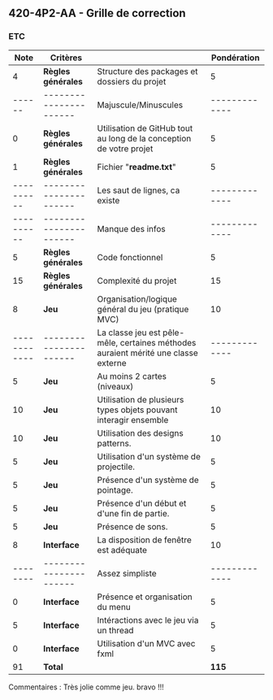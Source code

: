 ## 420-4P2-AA - Grille de correction 

### ETC

| Note         | Critères             |                                                                                    | Pondération   |
|--------------|----------------------|------------------------------------------------------------------------------------|---------------|
| 4            | **Règles générales** | Structure des packages et dossiers du projet                                       | 5             |
| ------       |----------------------| Majuscule/Minuscules                                                               | ------------- |
| 0            | **Règles générales** | Utilisation de GitHub tout au long de la conception de votre projet                | 5             |
| 1            | **Règles générales** | Fichier "**readme.txt**"                                                           | 5             |
| ----------   |----------------------| Les saut de lignes, ca existe                                                      | ------------- |
| ----------   |----------------------| Manque des infos                                                                   | ------------- |
| 5            | **Règles générales** | Code fonctionnel                                                                   | 5             |
| 15           | **Règles générales** | Complexité du projet                                                               | 15            |
| 8            | **Jeu**              | Organisation/logique général du jeu  (pratique MVC)                                | 10            |
| ------------ |----------------------| La classe jeu est pêle-mêle, certaines méthodes auraient mérité une classe externe | ------------- |
| 5            | **Jeu**              | Au moins 2 cartes (niveaux)                                                        | 5             |
| 10           | **Jeu**              | Utilisation de plusieurs types objets pouvant interagir ensemble                   | 10            |
| 10           | **Jeu**              | Utilisation des designs patterns.                                                  | 10            |
| 5            | **Jeu**              | Utilisation d'un système de projectile.                                            | 5             |
| 5            | **Jeu**              | Présence d'un système de pointage.                                                 | 5             |
| 5            | **Jeu**              | Présence d'un début et d'une fin de partie.                                        | 5             |
| 5            | **Jeu**              | Présence de sons.                                                                  | 5             |
| 8            | **Interface**        | La disposition de fenêtre est adéquate                                             | 10            |
| --------     |----------------------| Assez simpliste                                                                    | ------------- |
| 0            | **Interface**        | Présence et organisation du menu                                                   | 5             |
| 5            | **Interface**        | Intéractions avec le jeu via un thread                                             | 5             |
| 0            | **Interface**        | Utilisation d'un MVC avec fxml                                                     | 5             |
| 91           | **Total**            |                                                                                    | **115**       |
Commentaires :
Très jolie comme jeu. bravo !!!